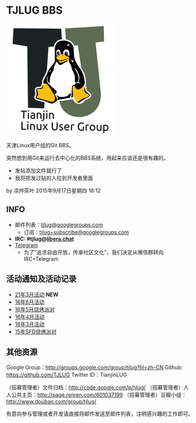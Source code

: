 TJLUG BBS
=========

<img src="./img/tjlugLogo_300x300.png" alt="TJLUG LOGO" />

天津Linux用户组的Git BBS。

突然想到用Git来运行去中心化的BBS系统，用起来应该还是很有趣的。

* 发帖添加文件就行了
* 我将把发过贴的人拉到开发者里面

by 凉拌茶叶 2015年9月17日星期四 18:12

INFO
----

* 邮件列表：tjlug@googlegroups.com
	- 订阅：tjlug+subscribe@googlegroups.com
* **IRC: #tjlug@[libera.chat](https://libera.chat/)**
* [Telegram](https://t.me/joinchat/EU8VvwrsEpda-QdrkIqBrg)
	- 为了“追求自由开放，传承社区文化”，我们决定从微信群转向IRC+Telegram

活动通知及活动记录
------------------

* [21年3月活动](21年3月活动.md) **NEW**
* [16年6月活动](16年6月活动.md)
* [16年5月烧烤派对](16年5月活动.md)
* [16年4月活动](16年4月活动.md)
* [16年3月活动](16年3月活动.md)
* [15年SFD烧烤派对](15年SFD烧烤派对.md)


其他资源
--------

Google Group：http://groups.google.com/group/tjlug?hl=zh-CN
Github: https://github.com/TJLUG
Twitter ID：TianjinLUG

（招募管理者）文件归档：http://code.google.com/p/tjlug/
（招募管理者）人人公共主页：http://page.renren.com/601037199
（招募管理者）豆瓣小组：http://www.douban.com/group/tjlug/

有意向参与管理或者开发请直接将邮件发送至邮件列表，注明感兴趣的工作即可。
